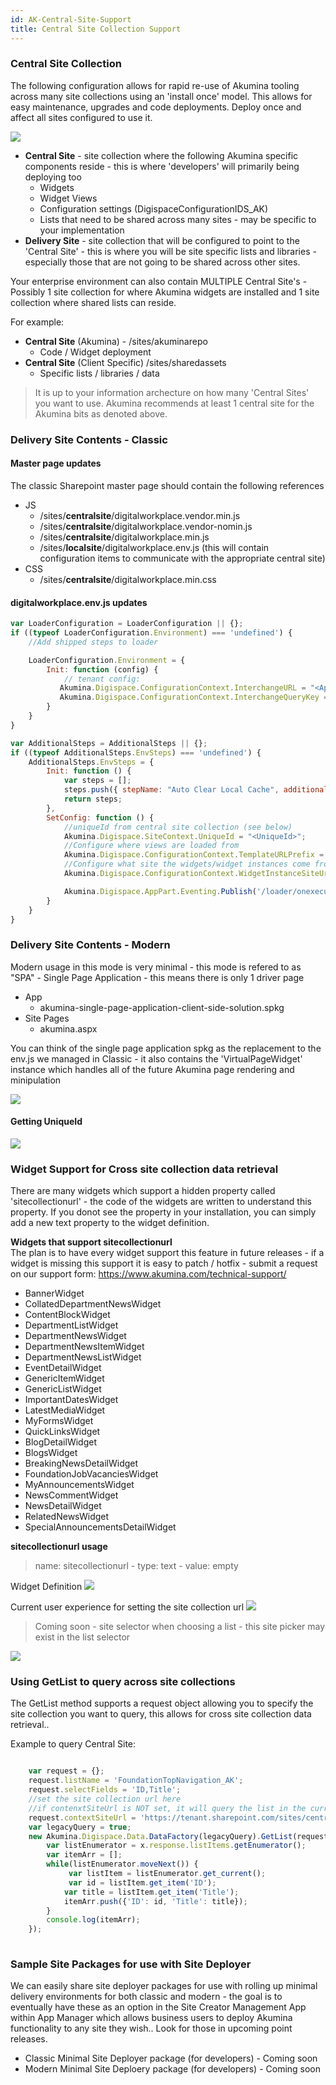 ```yaml
---
id: AK-Central-Site-Support
title: Central Site Collection Support
---
```


### Central Site Collection

The following configuration allows for rapid re-use of Akumina tooling across many site collections using an 'install once' model. This allows for easy maintenance, upgrades and code deployments.  Deploy once and affect all sites configured to use it. 


![](https://akuminadownloads.blob.core.windows.net/wiki/AkuminaDev/Akumina-Central-Site-Collection-Architecture.jpg)

* **Central Site** - site collection where the following Akumina specific components reside - this is where 'developers' will primarily being deploying too
    * Widgets
    * Widget Views
    * Configuration settings (DigispaceConfigurationIDS_AK)
    * Lists that need to be shared across many sites - may be specific to your implementation
* **Delivery Site** - site collection that will be configured to point to the 'Central Site' - this is where you will be site specific lists and libraries - especially those that are not going to be shared across other sites.

Your enterprise environment can also contain MULTIPLE Central Site's - Possibly 1 site collection for where Akumina widgets are installed and 1 site collection where shared lists can reside.  

For example:
* **Central Site** (Akumina) - /sites/akuminarepo
    * Code / Widget deployment  
* **Central Site** (Client Specific) /sites/sharedassets
    * Specific lists / libraries / data

> It is up to your information archecture on how many 'Central Sites' you want to use. Akumina recommends at least 1 central site for the Akumina bits as denoted above.

### Delivery Site Contents - Classic

#### Master page updates
The classic Sharepoint master page should contain the following references

* JS
    * /sites/**centralsite**/digitalworkplace.vendor.min.js
    * /sites/**centralsite**/digitalworkplace.vendor-nomin.js
    * /sites/**centralsite**/digitalworkplace.min.js
    * /sites/**localsite**/digitalworkplace.env.js (this will contain configuration items to communicate with the appropriate central site)
* CSS
    * /sites/**centralsite**/digitalworkplace.min.css


#### digitalworkplace.env.js updates
````js
var LoaderConfiguration = LoaderConfiguration || {};
if ((typeof LoaderConfiguration.Environment) === 'undefined') {
    //Add shipped steps to loader

    LoaderConfiguration.Environment = {
        Init: function (config) {
            // tenant config:
           Akumina.Digispace.ConfigurationContext.InterchangeURL = "<AppManagerUrl>";
           Akumina.Digispace.ConfigurationContext.InterchangeQueryKey = "<AppManagerQueryKey>";
        }
    }
}

var AdditionalSteps = AdditionalSteps || {};
if ((typeof AdditionalSteps.EnvSteps) === 'undefined') {
    AdditionalSteps.EnvSteps = {
        Init: function () {
            var steps = [];
            steps.push({ stepName: "Auto Clear Local Cache", additionalSteps: [{ name: "Custom SetConfig", callback: AdditionalSteps.EnvSteps.SetConfig }] });
            return steps;
        },
        SetConfig: function () { 
            //uniqueId from central site collection (see below)
            Akumina.Digispace.SiteContext.UniqueId = "<UniqueId>"; 
            //Configure where views are loaded from
            Akumina.Digispace.ConfigurationContext.TemplateURLPrefix = "<Central Site CollectionUrl>"; //can be CDN as well
            //Configure what site the widgets/widget instances come from
            Akumina.Digispace.ConfigurationContext.WidgetInstanceSiteUrl = "<Central Site CollectionUrl>";

            Akumina.Digispace.AppPart.Eventing.Publish('/loader/onexecuted/');
        }
    }
}

````

### Delivery Site Contents - Modern
Modern usage in this mode is very minimal - this mode is refered to as "SPA" - Single Page Application - this means there is only 1 driver page

* App
   * akumina-single-page-application-client-side-solution.spkg
* Site Pages
   * akumina.aspx 

You can think of the single page application spkg as the replacement to the env.js we managed in Classic - it also contains the 'VirtualPageWidget' instance which handles all of the future Akumina page rendering and minipulation

![](https://akuminadownloads.blob.core.windows.net/wiki/AkuminaDev/Modern-SPA.PNG)


#### Getting UniqueId

![](https://akuminadownloads.blob.core.windows.net/wiki/AkuminaDev/GlobalSettings-UniqueId.PNG)


### Widget Support for Cross site collection data retrieval

There are many widgets which support a hidden property called 'sitecollectionurl' - the code of the widgets are written to understand this property.  If you donot see the property in your installation, you can simply add a new text property to the widget definition.

**Widgets that support sitecollectionurl**  
The plan is to have every widget support this feature in future releases - if a widget is missing this support it is easy to patch / hotfix - submit a request on our support form: <https://www.akumina.com/technical-support/>
* BannerWidget
* CollatedDepartmentNewsWidget
* ContentBlockWidget
* DepartmentListWidget
* DepartmentNewsWidget
* DepartmentNewsItemWidget
* DepartmentNewsListWidget
* EventDetailWidget
* GenericItemWidget
* GenericListWidget
* ImportantDatesWidget
* LatestMediaWidget
* MyFormsWidget
* QuickLinksWidget
* BlogDetailWidget
* BlogsWidget
* BreakingNewsDetailWidget
* FoundationJobVacanciesWidget
* MyAnnouncementsWidget
* NewsCommentWidget
* NewsDetailWidget
* RelatedNewsWidget
* SpecialAnnouncementsDetailWidget

**sitecollectionurl usage**  
> name: sitecollectionurl - type: text - value: empty

Widget Definition
![](https://akuminadownloads.blob.core.windows.net/wiki/AkuminaDev/SiteCollectionUrl-AppManager.PNG)

Current user experience for setting the site collection url
![](https://akuminadownloads.blob.core.windows.net/wiki/AkuminaDev/SiteCollectionUrl-WidgetManager.PNG)

> Coming soon - site selector when choosing a list - this site picker may exist in the list selector

![](https://akuminadownloads.blob.core.windows.net/wiki/AkuminaDev/SitePicker.png)

### Using GetList to query across site collections

The GetList method supports a request object allowing you to specify the site collection you want to query, this allows for cross site collection data retrieval.. 

Example to query Central Site:

````js

    var request = {};
    request.listName = 'FoundationTopNavigation_AK';
    request.selectFields = 'ID,Title';
    //set the site collection url here
    //if contenxtSiteUrl is NOT set, it will query the list in the current site that the widget is rendering in
    request.contextSiteUrl = 'https://tenant.sharepoint.com/sites/centralsite'
    var legacyQuery = true;
    new Akumina.Digispace.Data.DataFactory(legacyQuery).GetList(request).then(function(x) {
        var listEnumerator = x.response.listItems.getEnumerator();
        var itemArr = [];
        while(listEnumerator.moveNext()) {
             var listItem = listEnumerator.get_current();
             var id = listItem.get_item('ID');
            var title = listItem.get_item('Title');
            itemArr.push({'ID': id, 'Title': title});
        }
        console.log(itemArr);
    });
    
````
### Sample Site Packages for use with Site Deployer
We can easily share site deployer packages for use with rolling up minimal delivery environments for both classic and modern - the goal is to eventually have these as an option in the Site Creator Management App within App Manager which allows business users to deploy Akumina functionality to any site they wish..  Look for those in upcoming point releases.

* Classic Minimal Site Deployer package (for developers) - Coming soon
* Modern Minimal Site Deploery package (for developers) - Coming soon


